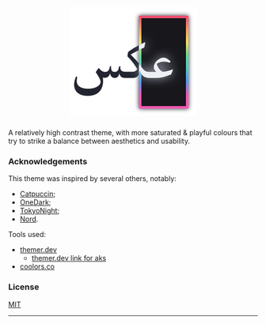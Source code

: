 <h1 align="center">
    <img src="./AksLogo7-1.svg" alt="Aks Logo" />
</h1>

A relatively high contrast theme, with more saturated & playful colours that try to strike a balance between aesthetics and usability.

### Acknowledgements

This theme was inspired by several others, notably:
- [Catpuccin](https://github.com/catppuccin/catppuccin);
- [OneDark](https://github.com/joshdick/onedark.vim);
- [TokyoNight](https://github.com/folke/tokyonight.nvim);
- [Nord](https://www.nordtheme.com/).

Tools used:
- [themer.dev](https://themer.dev/)
  - [themer.dev link for aks](https://themer.dev/?calculateIntermediaryShades.dark=false&calculateIntermediaryShades.light=false&activeColorSet=dark&colors.dark.shade0=%2317171C&colors.dark.shade1=%23222430&colors.dark.shade2=%233E4856&colors.dark.shade3=%235B697B&colors.dark.shade4=%23CBD1EC&colors.dark.shade5=%23DADEF1&colors.dark.shade6=%23E5E9F0&colors.dark.shade7=%23ECEFF4&colors.dark.accent0=%23EF476F&colors.dark.accent1=%23FE995E&colors.dark.accent2=%23FADD5C&colors.dark.accent3=%2366DB8D&colors.dark.accent4=%234ECDC4&colors.dark.accent5=%235596F7&colors.dark.accent6=%23FC56B1&colors.dark.accent7=%23A972FF&colors.light.shade0=%23F2F4F7&colors.light.shade1=%23E2E6F7&colors.light.shade2=%23CBD1EC&colors.light.shade3=%23ABB3CA&colors.light.shade4=%235B697B&colors.light.shade5=%233E4856&colors.light.shade6=%23222430&colors.light.shade7=%2317171C&colors.light.accent0=%23FF1D4E&colors.light.accent1=%23FC8E4E&colors.light.accent2=%23E1B900&colors.light.accent3=%2300D948&colors.light.accent4=%2300C2C2&colors.light.accent5=%230066FF&colors.light.accent6=%23FF0099&colors.light.accent7=%238F00FF)
- [coolors.co](https://coolors.co/)

### License

[MIT](/LICENSE)

<hr>
